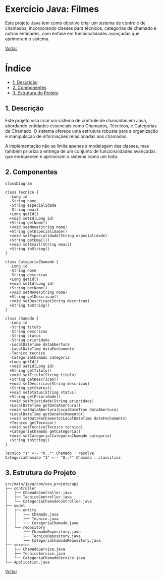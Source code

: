 # Exercício Java: Filmes

Este projeto Java tem como objetivo criar um sistema de controle de chamados, incorporando classes para técnicos, categorias de chamado e outras entidades, com ênfase em funcionalidades avançadas que aprimoram o sistema.

[Voltar](../../../README.md)

# Índice

<!-- TOC -->

- [1. Descrição](#1-descri%C3%A7%C3%A3o)
- [2. Componentes](#2-componentes)
- [3. Estrutura do Projeto](#3-estrutura-do-projeto)

<!-- /TOC -->

## 1. Descrição

Este projeto visa criar um sistema de controle de chamados em Java, abordando entidades essenciais como Chamados, Técnicos, e Categorias de Chamado. O sistema oferece uma estrutura robusta para a organização e manipulação de informações relacionadas aos chamados.

A implementação não se limita apenas à modelagem das classes, mas também prioriza a entrega de um conjunto de funcionalidades avançadas que enriquecem e aprimoram o sistema como um todo.

## 2. Componentes

```mermaid
classDiagram

class Tecnico {
  -Long id
  -String nome
  -String especialidade
  -String email
  +Long getId()
  +void setId(Long id)
  +String getNome()
  +void setNome(String nome)
  +String getEspecialidade()
  +void setEspecialidade(String especialidade)
  +String getEmail()
  +void setEmail(String email)
  +String toString()
}

class CategoriaChamado {
  -Long id
  -String nome
  -String descricao
  +Long getId()
  +void setId(Long id)
  +String getNome()
  +void setNome(String nome)
  +String getDescricao()
  +void setDescricao(String descricao)
  +String toString()
}

class Chamado {
  -Long id
  -String titulo
  -String descricao
  -String status
  -String prioridade
  -LocalDateTime dataAbertura
  -LocalDateTime dataFechamento
  -Tecnico tecnico
  -CategoriaChamado categoria
  +Long getId()
  +void setId(Long id)
  +String getTitulo()
  +void setTitulo(String titulo)
  +String getDescricao()
  +void setDescricao(String descricao)
  +String getStatus()
  +void setStatus(String status)
  +String getPrioridade()
  +void setPrioridade(String prioridade)
  +LocalDateTime getDataAbertura()
  +void setDataAbertura(LocalDateTime dataAbertura)
  +LocalDateTime getDataFechamento()
  +void setDataFechamento(LocalDateTime dataFechamento)
  +Tecnico getTecnico()
  +void setTecnico(Tecnico tecnico)
  +CategoriaChamado getCategoria()
  +void setCategoria(CategoriaChamado categoria)
  +String toString()
}

Tecnico "1" <-- "0..*" Chamado : resolve
CategoriaChamado "1" <-- "0..*" Chamado : classifica
```

## 3. Estrutura do Projeto

```
src/main/java/com/seu_projeto/api
├── controller
│   ├── ChamadoController.java
│   ├── TecnicoController.java
│   └── CategoriaChamadoController.java
├── model
│   ├── entity
│   │   ├── Chamado.java
│   │   ├── Tecnico.java
│   │   └── CategoriaChamado.java
│   └── repository
│       ├── ChamadoRepository.java
│       ├── TecnicoRepository.java
│       └── CategoriaChamadoRepository.java
├── service
│   ├── ChamadoService.java
│   ├── TecnicoService.java
│   └── CategoriaChamadoService.java
└── Application.java
```

[Voltar](../../../README.md)
